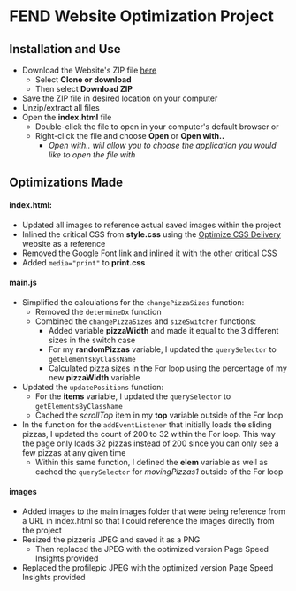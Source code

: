 FEND Website Optimization Project
==============================================================================

Installation and Use
------------------------------------------------------------------------------
- Download the Website's ZIP file [here](https://github.com/srdmdev8/frontend-nanodegree-mobile-portfolio)
  - Select **Clone or download**
  - Then select **Download ZIP**
- Save the ZIP file in desired location on your computer
- Unzip/extract all files
- Open the **index.html** file
  - Double-click the file to open in your computer's default browser or
  - Right-click the file and choose **Open** or **Open with..**
    - *Open with.. will allow you to choose the application you would like to open the file with*

Optimizations Made
------------------------------------------------------------------------------
#### index.html:
- Updated all images to reference actual saved images within the project
- Inlined the critical CSS from **style.css** using the [Optimize CSS Delivery](https://developers.google.com/speed/docs/insights/OptimizeCSSDelivery)
website as a reference
- Removed the Google Font link and inlined it with the other critical CSS
- Added `media="print"` to **print.css**

#### main.js
- Simplified the calculations for the `changePizzaSizes` function:
  - Removed the `determineDx` function
  - Combined the `changePizzaSizes` and `sizeSwitcher` functions:
    - Added variable **pizzaWidth** and made it equal to the 3 different sizes in the switch case
    - For my **randomPizzas** variable, I updated the `querySelector` to `getElementsByClassName`
    - Calculated pizza sizes in the For loop using the percentage of my new **pizzaWidth** variable
- Updated the `updatePositions` function:
  - For the **items** variable, I updated the `querySelector` to `getElementsByClassName`
  - Cached the *scrollTop* item in my **top** variable outside of the For loop
- In the function for the `addEventListener` that initially loads the sliding pizzas, I updated the count of 200 to 32 within the For loop. This way the page only loads 32 pizzas instead of 200 since you can only see a few pizzas at any given time
  - Within this same function, I defined the **elem** variable as well as cached the `querySelector` for *movingPizzas1* outside of the For loop 

#### images
- Added images to the main images folder that were being reference from a URL
in index.html so that I could reference the images directly from the project
- Resized the pizzeria JPEG and saved it as a PNG
  - Then replaced the JPEG with the optimized version Page Speed Insights provided
- Replaced the profilepic JPEG with the optimized version Page Speed Insights provided

